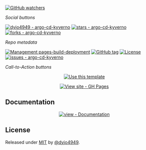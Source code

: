 
[![GitHub watchers](https://img.shields.io/github/watchers/dyjo4949/argo-cd-kyverno.svg?style=social&label=Watchers)](https://github.com/dyjo4949/argo-cd-kyverno)

_Social buttons_

[![dyjo4949 - argo-cd-kyverno](https://img.shields.io/static/v1?label=dyjo4949&message=argo-cd-kyverno&color=blue&logo=github)](https://github.com/dyjo4949/argo-cd-kyverno "Go to GitHub repo")
[![stars - argo-cd-kyverno](https://img.shields.io/github/stars/dyjo4949/argo-cd-kyverno?style=social)](https://github.com/dyjo4949/argo-cd-kyverno)
[![forks - argo-cd-kyverno](https://img.shields.io/github/forks/dyjo4949/argo-cd-kyverno?style=social)](https://github.com/dyjo4949/argo-cd-kyverno)


_Repo metadata_

[![ Management pages-build-deployment](https://github.com/dyjo4949/argo-cd-kyverno/workflows/%20Management%20pages-build-deployment/badge.svg)](https://github.com/dyjo4949/argo-cd-kyverno/actions?query=workflow:"+Management+pages-build-deployment")
[![GitHub tag](https://img.shields.io/github/tag/dyjo4949/argo-cd-kyverno?include_prereleases=&sort=semver&color=blue)](https://github.com/dyjo4949/argo-cd-kyverno/releases/)
[![License](https://img.shields.io/badge/License-MIT-blue)](#license)
[![issues - argo-cd-kyverno](https://img.shields.io/github/issues/dyjo4949/argo-cd-kyverno)](https://github.com/dyjo4949/argo-cd-kyverno/issues)

_Call-to-Action buttons_

<div align="center">

[![Use this template](https://img.shields.io/badge/Generate-Use_this_template-2ea44f?style=for-the-badge)](https://github.com/dyjo4949/argo-cd-kyverno/generate)

[![View site - GH Pages](https://img.shields.io/badge/View_site-GH_Pages-2ea44f?style=for-the-badge)](https://dyjo4949.github.io/argo-cd-kyverno/)

</div>

## Documentation

<div align="center">

[![view - Documentation](https://img.shields.io/badge/view-Documentation-blue?style=for-the-badge)](/docs/ "Go to project documentation")

</div>


## License

Released under [MIT](/LICENSE) by [@dyjo4949](https://github.com/dyjo4949).